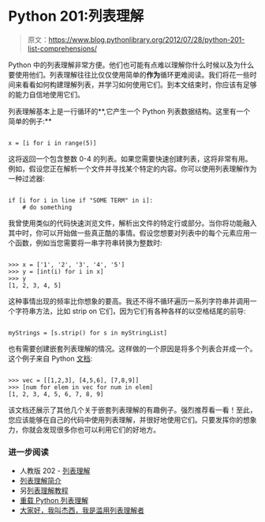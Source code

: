 # Python 201:列表理解

> 原文：<https://www.blog.pythonlibrary.org/2012/07/28/python-201-list-comprehensions/>

Python 中的列表理解非常方便。他们也可能有点难以理解你什么时候以及为什么要使用他们。列表理解往往比仅仅使用简单的**作为**循环更难阅读。我们将花一些时间来看看如何构建理解列表，并学习如何使用它们。到本文结束时，你应该有足够的能力自信地使用它们。

列表理解基本上是一行循环的**,它产生一个 Python 列表数据结构。这里有一个简单的例子:**

```

x = [i for i in range(5)]

```

这将返回一个包含整数 0-4 的列表。如果您需要快速创建列表，这将非常有用。例如，假设您正在解析一个文件并寻找某个特定的内容。你可以使用列表理解作为一种过滤器:

```

if [i for i in line if "SOME TERM" in i]:
    # do something

```

我曾使用类似的代码快速浏览文件，解析出文件的特定行或部分。当你将功能融入其中时，你可以开始做一些真正酷的事情。假设您想要对列表中的每个元素应用一个函数，例如当您需要将一串字符串转换为整数时:

```

>>> x = ['1', '2', '3', '4', '5']
>>> y = [int(i) for i in x]
>>> y
[1, 2, 3, 4, 5]

```

这种事情出现的频率比你想象的要高。我还不得不循环遍历一系列字符串并调用一个字符串方法，比如 strip on 它们，因为它们有各种各样的以空格结尾的前导:

```

myStrings = [s.strip() for s in myStringList]

```

也有需要创建嵌套列表理解的情况。这样做的一个原因是将多个列表合并成一个。这个例子来自 Python [文档](http://docs.python.org/tutorial/datastructures.html):

```

>>> vec = [[1,2,3], [4,5,6], [7,8,9]]
>>> [num for elem in vec for num in elem]
[1, 2, 3, 4, 5, 6, 7, 8, 9]

```

该文档还展示了其他几个关于嵌套列表理解的有趣例子。强烈推荐看一看！至此，您应该能够在自己的代码中使用列表理解，并很好地使用它们。只要发挥你的想象力，你就会发现很多你也可以利用它们的好地方。

### 进一步阅读

*   人教版 202 - [列表理解](http://www.python.org/dev/peps/pep-0202/)
*   [列表理解简介](http://carlgroner.me/Python/2011/11/09/An-Introduction-to-List-Comprehensions-in-Python.html)
*   另[列表理解教程](http://www.bogotobogo.com/python/python_list_comprehension.php)
*   [重载 Python 列表理解](http://blog.sigfpe.com/2012/03/overloading-python-list-comprehension.html)
*   [大家好，我叫杰西，我是滥用列表理解者](http://jessenoller.com/2008/03/28/hi-my-name-is-jesse-and-i-abuse-list-comprehensions/)